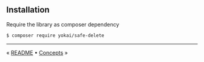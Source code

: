 Installation
------------

Require the library as composer dependency

```bash
$ composer require yokai/safe-delete
```



---

« [README](../README.md) • [Concepts](2-concepts.md) »

